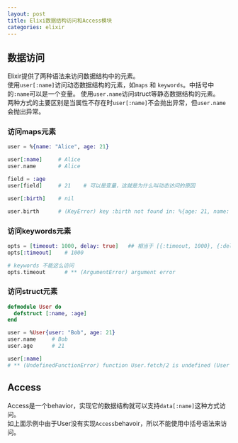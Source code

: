 ```yaml
---
layout: post
title: Elixi数据结构访问和Access模块
categories: elixir
---
```


## 数据访问

Elixir提供了两种语法来访问数据结构中的元素。  
使用`user[:name]`访问动态数据结构的元素，如`maps` 和 `keywords`。中括号中的`:name`可以是一个变量。
使用`user.name`访问struct等静态数据结构的元素。  
两种方式的主要区别是当属性不存在时`user[:name]`不会抛出异常，但`user.name`会抛出异常。


### 访问maps元素

```elixir
user = %{name: "Alice", age: 21}

user[:name]     # Alice
user.name       # Alice

field = :age
user[field]     # 21    # 可以是变量，这就是为什么叫动态访问的原因

user[:birth]    # nil

user.birth      # (KeyError) key :birth not found in: %{age: 21, name: "Alice"}
```

### 访问keywords元素

```elixir
opts = [timeout: 1000, delay: true]   ## 相当于 [{:timeout, 1000}, {:delay, true}]
opts[:timeout]    # 1000

# keywords 不能这么访问
opts.timeout      # ** (ArgumentError) argument error   
```

### 访问struct元素

```elixir
defmodule User do
  defstruct [:name, :age]
end

user = %User{user: "Bob", age: 21}
user.name     # Bob
user.age      # 21

user[:name]
# ** (UndefinedFunctionError) function User.fetch/2 is undefined (User does not implement the Access behaviour)
```

## Access

Access是一个behavior，实现它的数据结构就可以支持`data[:name]`这种方式访问。  
如上面示例中由于User没有实现`Access`behavoir，所以不能使用中括号语法来访问。  
